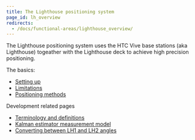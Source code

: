 ```yaml
---
title: The Lighthouse positioning system
page_id: lh_overview
redirects:
  - /docs/functional-areas/lighthouse_overview/
---
```


The Lighthouse positioning system uses the HTC Vive base stations (aka Lighthouse) togeather with the Lighthouse
deck to achieve high precision positioning.

The basics:
 * [Setting up](/docs/functional-areas/lighthouse/setting_up.md)
 * [Limitations](/docs/functional-areas/lighthouse/limitations.md)
 * [Positioning methods](/docs/functional-areas/lighthouse/positioning_methods.md)

Development related pages
 * [Terminology and definitions](/docs/functional-areas/lighthouse/terminology_definitions.md)
 * [Kalman estimator measurement model](/docs/functional-areas/lighthouse/kalman_measurement_model.md)
 * [Converting between LH1 and LH2 angles](/docs/functional-areas/lighthouse/angle_conversion.md)
